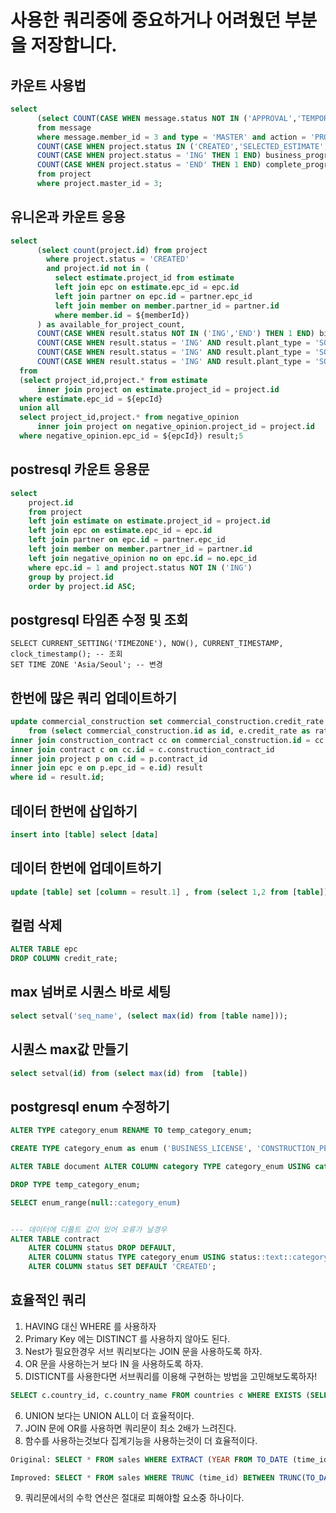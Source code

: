 # 사용한 쿼리중에 중요하거나 어려웠던 부분을 저장합니다.

## 카운트 사용법

```sql
select
      (select COUNT(CASE WHEN message.status NOT IN ('APPROVAL','TEMPORARY') THEN 1 END) confirm_progress_count
      from message
      where message.member_id = 3 and type = 'MASTER' and action = 'PROJECT'),
      COUNT(CASE WHEN project.status IN ('CREATED','SELECTED_ESTIMATE','CLOSE_BID') THEN 1 END) estimate_progress_count,
      COUNT(CASE WHEN project.status = 'ING' THEN 1 END) business_progress_count,
      COUNT(CASE WHEN project.status = 'END' THEN 1 END) complete_progress_count
      from project
      where project.master_id = 3;
```

## 유니온과 카운트 응용

```sql
select
      (select count(project.id) from project
        where project.status = 'CREATED'
        and project.id not in (
          select estimate.project_id from estimate
          left join epc on estimate.epc_id = epc.id
          left join partner on epc.id = partner.epc_id
          left join member on member.partner_id = partner.id
          where member.id = ${memberId})
      ) as available_for_project_count,
      COUNT(CASE WHEN result.status NOT IN ('ING','END') THEN 1 END) bidding_in_progress_count,
      COUNT(CASE WHEN result.status = 'ING' AND result.plant_type = 'SOLAR_HOUSE' THEN 1 END) developing_in_progress_HOUSE_count,
      COUNT(CASE WHEN result.status = 'ING' AND result.plant_type = 'SOLAR_BUILDING' THEN 1 END) developing_in_progress_BUILDING_count,
      COUNT(CASE WHEN result.status = 'ING' AND result.plant_type = 'SOLAR_LAND' THEN 1 END) developing_in_progress_LAND_count
  from
  (select project_id,project.* from estimate
      inner join project on estimate.project_id = project.id
  where estimate.epc_id = ${epcId}
  union all
  select project_id,project.* from negative_opinion
      inner join project on negative_opinion.project_id = project.id
  where negative_opinion.epc_id = ${epcId}) result;5
```

## postresql 카운트 응용문

```sql
select
    project.id
    from project
    left join estimate on estimate.project_id = project.id
    left join epc on estimate.epc_id = epc.id
    left join partner on epc.id = partner.epc_id
    left join member on member.partner_id = partner.id
    left join negative_opinion no on epc.id = no.epc_id
    where epc.id = 1 and project.status NOT IN ('ING')
    group by project.id
    order by project.id ASC;
```

## postgresql 타임존 수정 및 조회

```shell
SELECT CURRENT_SETTING('TIMEZONE'), NOW(), CURRENT_TIMESTAMP, clock_timestamp(); -- 조회
SET TIME ZONE 'Asia/Seoul'; -- 변경
```

## 한번에 많은 쿼리 업데이트하기

```sql
update commercial_construction set commercial_construction.credit_rate = result.rate
    from (select commercial_construction.id as id, e.credit_rate as rate from commercial_construction
inner join construction_contract cc on commercial_construction.id = cc.commercial_construction_id
inner join contract c on cc.id = c.construction_contract_id
inner join project p on c.id = p.contract_id
inner join epc e on p.epc_id = e.id) result
where id = result.id;
```

## 데이터 한번에 삽입하기

```sql
insert into [table] select [data]
```

## 데이터 한번에 업데이트하기

```sql
update [table] set [column = result.1] , from (select 1,2 from [table]) result where id = result.2
```

## 컬럼 삭제

```sql
ALTER TABLE epc
DROP COLUMN credit_rate;
```

## max 넘버로 시퀀스 바로 세팅

```sql
select setval('seq_name', (select max(id) from [table name]));
```

## 시퀀스 max값 만들기

```sql
select setval(id) from (select max(id) from  [table])
```

## postgresql enum 수정하기

```sql
ALTER TYPE category_enum RENAME TO temp_category_enum;

CREATE TYPE category_enum as enum ('BUSINESS_LICENSE', 'CONSTRUCTION_PERFORMANCE_DOCUMENT');

ALTER TABLE document ALTER COLUMN category TYPE category_enum USING category::text::category_enum;

DROP TYPE temp_category_enum;

SELECT enum_range(null::category_enum)


--- 데이터에 디폴트 값이 있어 오류가 날경우
ALTER TABLE contract
    ALTER COLUMN status DROP DEFAULT,
    ALTER COLUMN status TYPE category_enum USING status::text::category_enum,
    ALTER COLUMN status SET DEFAULT 'CREATED';
```

## 효율적인 쿼리

1. HAVING 대신 WHERE 를 사용하자
2. Primary Key 에는 DISTINCT 를 사용하지 않아도 된다.
3. Nest가 필요한경우 서브 쿼리보다는 JOIN 문을 사용하도록 하자.
4. OR 문을 사용하는거 보다 IN 을 사용하도록 하자.
5. DISTICNT를 사용한다면 서브쿼리를 이용해 구현하는 방법을 고민해보도록하자!

```sql
SELECT c.country_id, c.country_name FROM countries c WHERE EXISTS (SELECT 'X' FROM customers e WHERE e.country_id = c.country_id);
```

6. UNION 보다는 UNION ALL이 더 효율적이다.
7. JOIN 문에 OR를 사용하면 쿼리문이 최소 2배가 느려진다.
8. 함수를 사용하는것보다 집계기능을 사용하는것이 더 효율적이다.

```sql
Original: SELECT * FROM sales WHERE EXTRACT (YEAR FROM TO_DATE (time_id, 'DD-MON-RR')) = 2001 AND EXTRACT (MONTH FROM TO_DATE (time_id, 'DD-MON-RR')) = 12;

Improved: SELECT * FROM sales WHERE TRUNC (time_id) BETWEEN TRUNC(TO_DATE('12/01/2001', 'mm/dd/yyyy')) AND TRUNC (TO_DATE ('12/30/2001', 'mm/dd/yyyy'));
```

9. 쿼리문에서의 수학 연산은 절대로 피해야할 요소중 하나이다.
